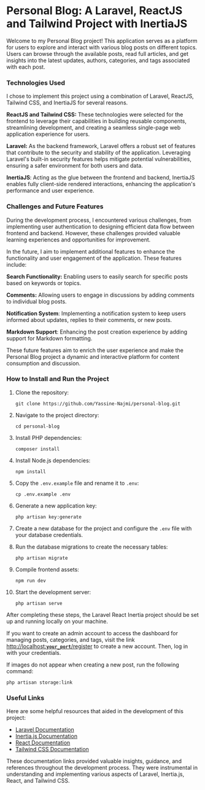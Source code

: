 # Personal Blog: A Laravel, ReactJS and Tailwind Project with InertiaJS

Welcome to my Personal Blog project! This application serves as a platform for users to explore and interact with various blog posts on different topics. Users can browse through the available posts, read full articles, and get insights into the latest updates, authors, categories, and tags associated with each post.

### Technologies Used

I chose to implement this project using a combination of Laravel, ReactJS, Tailwind CSS, and InertiaJS for several reasons.

**ReactJS and Tailwind CSS:** These technologies were selected for the frontend to leverage their capabilities in building reusable components, streamlining development, and creating a seamless single-page web application experience for users.

**Laravel:** As the backend framework, Laravel offers a robust set of features that contribute to the security and stability of the application. Leveraging Laravel's built-in security features helps mitigate potential vulnerabilities, ensuring a safer environment for both users and data.

**InertiaJS**: Acting as the glue between the frontend and backend, InertiaJS enables fully client-side rendered interactions, enhancing the application's performance and user experience.

### Challenges and Future Features

During the development process, I encountered various challenges, from implementing user authentication to designing efficient data flow between frontend and backend. However, these challenges provided valuable learning experiences and opportunities for improvement.

In the future, I aim to implement additional features to enhance the functionality and user engagement of the application. These features include:

**Search Functionality:** Enabling users to easily search for specific posts based on keywords or topics.

**Comments:** Allowing users to engage in discussions by adding comments to individual blog posts.

**Notification System**: Implementing a notification system to keep users informed about updates, replies to their comments, or new posts.

**Markdown Support**: Enhancing the post creation experience by adding support for Markdown formatting.

These future features aim to enrich the user experience and make the Personal Blog project a dynamic and interactive platform for content consumption and discussion.

### How to Install and Run the Project

1. Clone the repository:

    ```
    git clone https://github.com/Yassine-Najmi/personal-blog.git
    ```

2. Navigate to the project directory:

    ```
    cd personal-blog
    ```

3. Install PHP dependencies:

    ```
    composer install
    ```

4. Install Node.js dependencies:

    ```
    npm install
    ```

5. Copy the `.env.example` file and rename it to `.env`:

    ```
    cp .env.example .env
    ```

6. Generate a new application key:

    ```
    php artisan key:generate
    ```

7. Create a new database for the project and configure the `.env` file with your database credentials.

8. Run the database migrations to create the necessary tables:

    ```
    php artisan migrate
    ```

9. Compile frontend assets:

    ```
    npm run dev
    ```

10. Start the development server:
    ```
    php artisan serve
    ```

After completing these steps, the Laravel React Inertia project should be set up and running locally on your machine.

If you want to create an admin account to access the dashboard for managing posts, categories, and tags, visit the link [http://localhost:**`your_port`**/register](http://localhost/register) to create a new account. Then, log in with your credentials.

If images do not appear when creating a new post, run the following command:

```
php artisan storage:link
```

### Useful Links

Here are some helpful resources that aided in the development of this project:

-   [Laravel Documentation](https://laravel.com/docs/10.x)
-   [Inertia.js Documentation](https://legacy.inertiajs.com/)
-   [React Documentation](https://react.dev/)
-   [Tailwind CSS Documentation](https://tailwindcss.com/docs/installation)

These documentation links provided valuable insights, guidance, and references throughout the development process. They were instrumental in understanding and implementing various aspects of Laravel, Inertia.js, React, and Tailwind CSS.
